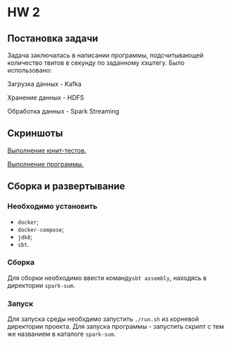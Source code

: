 # HW 2

## Постановка задачи

Задача заключалась в написании программы, подсчитывающей количество твитов в секунду по заданному хэштегу.
Было использовано:

Загрузка данных - Kafka

Хранение данных - HDFS

Обработка данных - Spark Streaming

## Скриншоты

[Выполнение юнит-тестов.](screenshots/test_exec.png)

[Выполнение программы.](screenshots/job_exec.png)


## Сборка и развертывание

### Необходимо установить

* `docker`;
* `docker-compose`;
* `jdk8`;
* `sbt`.

### Сборка

Для сборки необходимо ввести команду`sbt assembly`, находясь в директории `spark-sum`.

### Запуск
Для запуска среды необхдимо запустить `./run.sh` из корневой директории проекта.
Для запуска программы - запустить скрипт с тем же названием в каталоге `spark-sum`.

